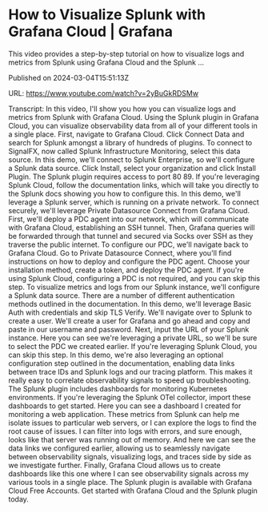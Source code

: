 # How to Visualize Splunk with Grafana Cloud | Grafana

This video provides a step-by-step tutorial on how to visualize logs and metrics from Splunk using Grafana Cloud and the Splunk ...

Published on 2024-03-04T15:51:13Z

URL: https://www.youtube.com/watch?v=2yBuGkRDSMw

Transcript: In this video, I'll show you how you can visualize logs
and metrics from Splunk with Grafana Cloud. Using the Splunk
plugin in Grafana Cloud, you can visualize observability data
from all of your different tools in a single place. First,
navigate to Grafana Cloud. Click Connect Data and search for
Splunk amongst a library of hundreds of plugins. To connect to SignalFX, now called Splunk Infrastructure
Monitoring, select this data source. In this demo, we'll connect
to Splunk Enterprise, so we'll configure a Splunk
data source. Click Install, select your organization
and click Install Plugin. The Splunk plugin requires
access to port 80 89. If you're leveraging Splunk Cloud,
follow the documentation links, which will take you directly to the
Splunk docs showing you how to configure this. In this demo, we'll
leverage a Splunk server, which is running on a private
network. To connect securely, we'll leverage Private Datasource
Connect from Grafana Cloud. First, we'll deploy a PDC agent into our network, which will communicate with Grafana
Cloud, establishing an SSH tunnel. Then, Grafana queries will be forwarded
through that tunnel and secured via Socks over SSH as they traverse the public
internet. To configure our PDC, we'll navigate back to Grafana Cloud.
Go to Private Datasource Connect, where you'll find instructions on how
to deploy and configure the PDC agent. Choose your installation
method, create a token, and deploy the PDC agent. If
you're using Splunk Cloud, configuring a PDC is not required,
and you can skip this step. To visualize metrics and logs
from our Splunk instance, we'll configure a Splunk data source. There are a number of different
authentication methods outlined in the documentation. In this demo, we'll leverage Basic Auth with
credentials and skip TLS Verify. We'll navigate over to Splunk
to create a user. We'll create a user for Grafana
and go ahead and copy and paste in our username
and password. Next, input the URL of your Splunk instance. Here you can see we're
leveraging a private URL, so we'll be sure to select
the PDC we created earlier. If you're leveraging Splunk Cloud,
you can skip this step. In this demo, we're also leveraging an optional
configuration step outlined in the documentation, enabling data links between trace
IDs and Splunk logs and our tracing platform. This makes it really easy to correlate
observability signals to speed up troubleshooting. The Splunk plugin includes dashboards
for monitoring Kubernetes environments. If you're leveraging the
Splunk OTel collector, import these dashboards to get started. Here you can see a dashboard I created
for monitoring a web application. These metrics from Splunk can help me
isolate issues to particular web servers, or I can explore the logs to
find the root cause of issues. I can filter into logs with
errors, and sure enough, looks like that server
was running out of memory. And here we can see the data
links we configured earlier, allowing us to seamlessly navigate
between observability signals, visualizing logs, and traces side
by side as we investigate further. Finally, Grafana Cloud allows us to create
dashboards like this one where I can see observability signals across
my various tools in a single place. The Splunk plugin is available
with Grafana Cloud Free Accounts. Get started with Grafana Cloud
and the Splunk plugin today.

